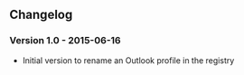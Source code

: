 ## Changelog

### Version 1.0 - 2015-06-16

* Initial version to rename an Outlook profile in the registry

